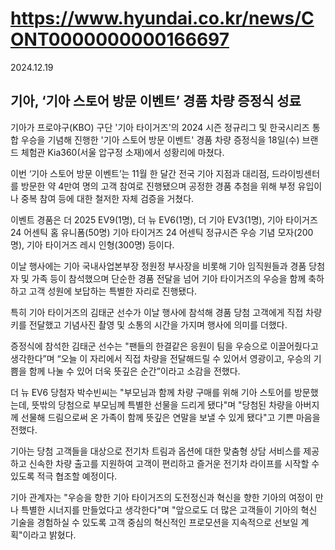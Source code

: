 # https://www.hyundai.co.kr/news/CONT0000000000166697

2024.12.19

## 기아, ‘기아 스토어 방문 이벤트’ 경품 차량 증정식 성료

기아가 프로야구(KBO) 구단 '기아 타이거즈'의 2024 시즌 정규리그 및 한국시리즈 통합 우승을 기념해 진행한 '기아 스토어 방문 이벤트' 경품 차량 증정식을 18일(수) 브랜드 체험관 Kia360(서울 압구정 소재)에서 성황리에 마쳤다.

이번 ‘기아 스토어 방문 이벤트’는 11월 한 달간 전국 기아 지점과 대리점, 드라이빙센터를 방문한 약 4만여 명의 고객 참여로 진행됐으며 공정한 경품 추첨을 위해 부정 유입이나 중복 참여 등에 대한 철저한 자체 검증을 거쳤다.

이벤트 경품은 더 2025 EV9(1명), 더 뉴 EV6(1명), 더 기아 EV3(1명), 기아 타이거즈 24 어센틱 홈 유니폼(50명) 기아 타이거즈 24 어센틱 정규시즌 우승 기념 모자(200명), 기아 타이거즈 레시 인형(300명) 등이다.

이날 행사에는 기아 국내사업본부장 정원정 부사장을 비롯해 기아 임직원들과 경품 당첨자 및 가족 등이 참석했으며 단순한 경품 전달을 넘어 기아 타이거즈의 우승을 함께 축하하고 고객 성원에 보답하는 특별한 자리로 진행됐다.

특히 기아 타이거즈의 김태군 선수가 이날 행사에 참석해 경품 당첨 고객에게 직접 차량 키를 전달했고 기념사진 촬영 및 소통의 시간을 가지며 행사에 의미를 더했다.

증정식에 참석한 김태군 선수는 "팬들의 한결같은 응원이 팀을 우승으로 이끌어줬다고 생각한다”며 “오늘 이 자리에서 직접 차량을 전달해드릴 수 있어서 영광이고, 우승의 기쁨을 함께 나눌 수 있어 더욱 뜻깊은 순간”이라고 소감을 전했다.

더 뉴 EV6 당첨자 박수빈씨는 "부모님과 함께 차량 구매를 위해 기아 스토어를 방문했는데, 뜻밖의 당첨으로 부모님께 특별한 선물을 드리게 됐다"며 "당첨된 차량을 아버지께 선물해 드림으로써 온 가족이 함께 뜻깊은 연말을 보낼 수 있게 됐다"고 기쁜 마음을 전했다.

기아는 당첨 고객들을 대상으로 전기차 트림과 옵션에 대한 맞춤형 상담 서비스를 제공하고 신속한 차량 출고를 지원하여 고객이 편리하고 즐거운 전기차 라이프를 시작할 수 있도록 적극 협조할 예정이다.

기아 관계자는 "우승을 향한 기아 타이거즈의 도전정신과 혁신을 향한 기아의 여정이 만나 특별한 시너지를 만들었다고 생각한다"며 "앞으로도 더 많은 고객들이 기아의 혁신 기술을 경험하실 수 있도록 고객 중심의 혁신적인 프로모션을 지속적으로 선보일 계획"이라고 밝혔다.